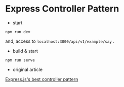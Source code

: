 # Express Controller Pattern

- start

```
npm run dev
```

and, access to `localhost:3000/api/v1/example/say` .

- build & start

```
npm run serve
```

- original article

[Express.js's best controller pattern](https://medium.com/@juampi92/express-js-best-controller-pattern-ee5bc92cc40)